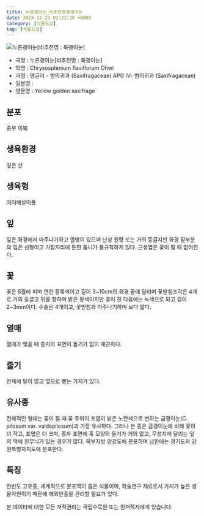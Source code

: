 ```yaml
---
title: 누른괭이눈_비추천명북괭이눈
date: 2023-12-23 01:23:20 +0800
category: [식물도감]
tag: [식물도감]
---
```




![누른괭이눈[비추천명 : 북괭이눈]](/fileUpload/plants/basic/Saxifragaceae/Chrysosplenium/6865/6865_1_th2.JPG)
- 국명 : 누른괭이눈[비추천명 : 북괭이눈]
- 학명 : Chrysosplenium flaviflorum Ohwi
- 과명 : 앵글러 - 범의귀과 (Saxifragaceae) APG Ⅳ- 범의귀과 (Saxifragaceae)
- 일본명 : 
- 영문명 : Yellow golden saxifrage


## 분포
중부 이북
## 생육환경
깊은 산
## 생육형
여러해살이풀 
## 잎
잎은 화경에서 마주나기하고 엽병이 있으며 난상 원형 또는 거의 둥글지만 화경 밑부분의 잎은 선형이고 가장자리에 둔한 톱니가 불규칙하게 있다. 근생엽은 꽃이 필 때 없어진다. 
## 꽃
꽃은 5월에 피며 연한 황록색이고 길이 3~10cm의 화경 끝에 달리며 꽃받침조각은 4개로 거의 둥글고 위를 향하며 밝은 황색이지만 꽃이 진 다음에는 녹색으로 되고 길이 2~3mm이다. 수술은 4개이고, 꽃받침과 마주나기하며 보다 짧다.
## 열매
열매가 맺을 때 종자의 표면이 돌기가 없이 매끈하다. 
## 줄기
전체에 털이 많고 옆으로 뻗는 가지가 있다.
## 유사종
전체적인 형태는 꽃이 필 때 꽃 주위의 포엽이 밝은 노란색으로 변하는 금괭이눈(C. pilosum var. valdepilosum)과 가장 유사하다. 그러나 본 종은 금괭이눈에 비해 꽃이 더 작고, 포엽은 더 크며, 종자 표면에 혹 모양의 돌기가 거의 없고, 무성지에 달리는 잎의 맥에 흰무늬가 있는 경우가 많다. 북부지방 양강도에 분포하며 남한에는 경기도와 강원특별자치도에 분포한다. 
## 특징
한반도 고유종, 세계적으로 분포역이 좁은 식물이며, 학술연구 재료로서 가치가 높은 생물자원이기 때문에 해외반출을 관리할 필요가 있다. 






본 데이터에 대한 모든 저작권리는 국립수목원 또는 원저작자에게 있습니다.
